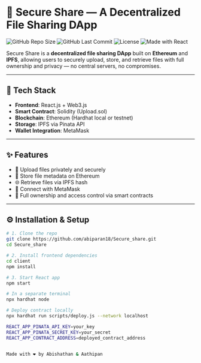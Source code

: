 # 🚀 Secure Share — A Decentralized File Sharing DApp

![GitHub Repo Size](https://img.shields.io/github/repo-size/abiparan18/Secure_share?color=blue)
![GitHub Last Commit](https://img.shields.io/github/last-commit/abiparan18/Secure_share)
![License](https://img.shields.io/github/license/abiparan18/Secure_share)
![Made with React](https://img.shields.io/badge/Made%20with-React-blue)

Secure Share is a **decentralized file sharing DApp** built on **Ethereum** and **IPFS**, allowing users to securely upload, store, and retrieve files with full ownership and privacy — no central servers, no compromises.

---


## 🧰 Tech Stack

- **Frontend**: React.js + Web3.js  
- **Smart Contract**: Solidity (Upload.sol)  
- **Blockchain**: Ethereum (Hardhat local or testnet)  
- **Storage**: IPFS via Pinata API  
- **Wallet Integration**: MetaMask  

---

## ✨ Features

- 🔐 Upload files privately and securely
- 🧾 Store file metadata on Ethereum
- 🌐 Retrieve files via IPFS hash
- 🪪 Connect with MetaMask
- 📜 Full ownership and access control via smart contracts

---

## ⚙️ Installation & Setup

```bash
# 1. Clone the repo
git clone https://github.com/abiparan18/Secure_share.git
cd Secure_share

# 2. Install frontend dependencies
cd client
npm install

# 3. Start React app
npm start

# In a separate terminal
npx hardhat node

# Deploy contract locally
npx hardhat run scripts/deploy.js --network localhost

REACT_APP_PINATA_API_KEY=your_key
REACT_APP_PINATA_SECRET_KEY=your_secret
REACT_APP_CONTRACT_ADDRESS=deployed_contract_address


Made with ❤️ by Abishathan & Aathipan

